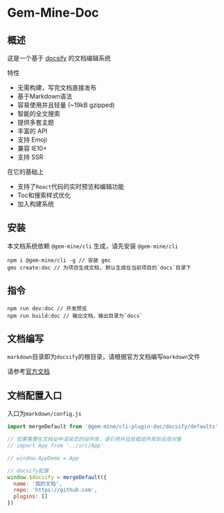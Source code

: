 # Gem-Mine-Doc

## 概述

这是一个基于 [docsify](https://docsify.js.org/#/) 的文档编辑系统

特性
- 无需构建，写完文档直接发布
- 基于Markdown语法
- 容易使用并且轻量 (~19kB gzipped)
- 智能的全文搜索
- 提供多套主题
- 丰富的 API
- 支持 Emoji
- 兼容 IE10+
- 支持 SSR

在它的基础上

- 支持了`React`代码的实时预览和编辑功能
- Toc和搜索样式优化
- 加入构建系统

## 安装

本文档系统依赖 `@gem-mine/cli` 生成，请先安装 `@gem-mine/cli`

```shell
npm i @gem-mine/cli -g // 安装 gmc
gms create:doc // 为项目生成文档, 默认生成在当前项目的`docs`目录下
```

## 指令

```shell
npm run dev:doc // 开发预览
npm run build:doc // 输出文档，输出目录为`docs`
```

## 文档编写

`markdown`目录即为`docsify`的根目录，请根据官方文档编写`markdown`文件

请参考[官方文档](https://docsify.js.org/#/zh-cn/)

## 文档配置入口

入口为`markdown/config.js`

```js
import mergeDefault from '@gem-mine/cli-plugin-doc/docsify/defaults'

// 如果需要在文档站中渲染您的组件库，请引用并且挂载组件库到全局对象
// import App from '../src/App'

// window.AppDemo = App

// docsify配置
window.$docsify = mergeDefault({
  name: '我的文档',
  repo: 'https://github.com',
  plugins: []
})
```
